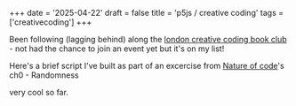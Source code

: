 +++
date = '2025-04-22'
draft = false
title = 'p5js / creative coding'
tags = ['creativecoding']
+++

Been following (lagging behind) along the [london creative coding book club](https://creativecodingbook.club/) - not had the chance to join an event yet but it's on my list!

 Here's a brief script I've built as part of an excercise from [Nature of code](https://natureofcode.com/random/)'s ch0 - Randomness 

very cool so far. 

<script src="https://cdnjs.cloudflare.com/ajax/libs/p5.js/1.11.1/p5.js"></script>
<script>

function setup() {
  createCanvas(windowWidth/3, windowHeight/2);
}

function draw() {
  if (mouseIsPressed === true) {
    fill(random(255/2,255));
  } else {
    fill(random(0,255/2))
  }

  circle(mouseX,mouseY,100)
}
</script>

